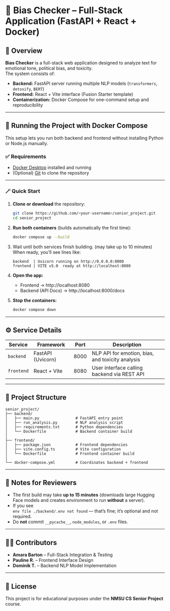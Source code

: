 # 🧠 Bias Checker – Full-Stack Application (FastAPI + React + Docker)

## 📘 Overview
**Bias Checker** is a full-stack web application designed to analyze text for emotional tone, political bias, and toxicity.  
The system consists of:
- **Backend:** FastAPI server running multiple NLP models (`transformers`, `detoxify`, `BERT`)
- **Frontend:** React + Vite interface (Fusion Starter template)
- **Containerization:** Docker Compose for one-command setup and reproducibility

---

## 🐋 Running the Project with Docker Compose

This setup lets you run both backend and frontend without installing Python or Node.js manually.

### ✅ Requirements
- [Docker Desktop](https://www.docker.com/products/docker-desktop) installed and running  
- (Optional) [Git](https://git-scm.com/) to clone the repository

---

### 🪄 Quick Start

1. **Clone or download** the repository:
   ```bash
   git clone https://github.com/<your-username>/senior_project.git
   cd senior_project
   ```

2. **Run both containers** (builds automatically the first time):
   ```bash
   docker compose up --build
   ```

3. Wait until both services finish building. (may take up to 10 minutes)  
   When ready, you’ll see lines like:
   ```
   backend  | Uvicorn running on http://0.0.0.0:8000
   frontend | VITE v5.0  ready at http://localhost:8080
   ```

4. **Open the app:**
   - Frontend → http://localhost:8080  
   - Backend (API Docs) → http://localhost:8000/docs  

5. **Stop the containers:**
   ```bash
   docker compose down
   ```

---

## ⚙️ Service Details

| Service | Framework | Port | Description |
|----------|------------|------|-------------|
| `backend` | FastAPI (Uvicorn) | 8000 | NLP API for emotion, bias, and toxicity analysis |
| `frontend` | React + Vite | 8080 | User interface calling backend via REST API |

---

## 📂 Project Structure
```
senior_project/
├── backend/
│   ├── main.py                # FastAPI entry point
│   ├── run_analysis.py        # NLP analysis script
│   ├── requirements.txt       # Python dependencies
│   └── Dockerfile             # Backend container build
│
├── frontend/
│   ├── package.json           # Frontend dependencies
│   ├── vite.config.ts         # Vite configuration
│   └── Dockerfile             # Frontend container build
│
└── docker-compose.yml         # Coordinates backend + frontend
```

---

## 🧩 Notes for Reviewers
- The first build may take **up to 15 minutes** (downloads large Hugging Face models and creates environment to run **without** a server).
- If you see  
  `env file ./backend/.env not found` — that’s fine; it’s optional and not required.
- Do **not** commit `__pycache__`, `node_modules`, or `.env` files.


---

## 👩‍💻 Contributors
- **Amara Barton** – Full-Stack Integration & Testing  
- **Pauline R.** – Frontend Interface Design  
- **Dominik T.** – Backend NLP Model Implementation  

---

## 📄 License
This project is for educational purposes under the **NMSU CS Senior Project** course.
